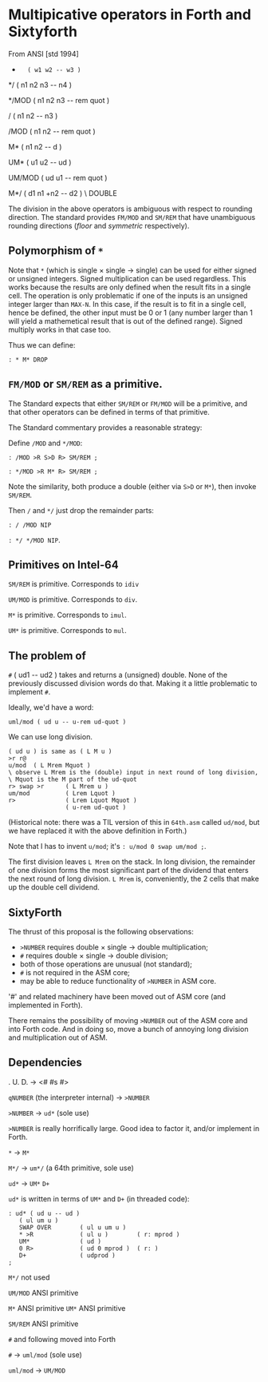 # Multipicative operators in Forth and Sixtyforth

From ANSI [std 1994]

*       ( w1 w2 -- w3 )

*/      ( n1 n2 n3 -- n4 )

*/MOD   ( n1 n2 n3 -- rem quot )

/       ( n1 n2 -- n3 )

/MOD    ( n1 n2 -- rem quot )

M*      ( n1 n2 -- d )

UM*     ( u1 u2 -- ud )

UM/MOD  ( ud u1 -- rem quot )

M*/     ( d1 n1 +n2 -- d2 )                             \ DOUBLE

The division in the above operators is ambiguous
with respect to rounding direction.
The standard provides `FM/MOD` and `SM/REM` that have
unambiguous rounding directions
(_floor_ and _symmetric_ respectively).

## Polymorphism of `*`

Note that `*` (which is single × single → single)
can be used for either signed or unsigned integers.
Signed multiplication can be used regardless.
This works because
the results are only defined when the result fits in a single cell.
The operation is only problematic if one of the inputs
is an unsigned integer larger than `MAX-N`.
In this case, if the result is to fit in a single cell,
hence be defined,
the other input must be 0 or 1
(any number larger than 1 will yield a mathemetical result
that is out of the defined range).
Signed multiply works in that case too.

Thus we can define:

`: * M* DROP`

## `FM/MOD` or `SM/REM` as a primitive.

The Standard expects that
either `SM/REM` or `FM/MOD` will be a primitive,
and that other operators can be defined
in terms of that primitive.

The Standard commentary provides a reasonable strategy:

Define `/MOD` and `*/MOD`:

`: /MOD >R S>D R> SM/REM ;`

`: */MOD >R M* R> SM/REM ;`

Note the similarity, both produce a double
(either via `S>D` or `M*`), then invoke `SM/REM`.

Then `/` and `*/` just drop the remainder parts:

`: / /MOD NIP`

`: */ */MOD NIP`.

## Primitives on Intel-64

`SM/REM` is primitive.
Corresponds to `idiv`

`UM/MOD` is primitive.
Corresponds to `div`.

`M*` is primitive.
Corresponds to `imul`.

`UM*` is primitive.
Corresponds to `mul`.

## The problem of #

`#` ( ud1 -- ud2 ) takes and returns a (unsigned) double.
None of the previously discussed division words do that.
Making it a little problematic to implement `#`.

Ideally, we'd have a word:

`uml/mod ( ud u -- u-rem ud-quot )`

We can use long division.

```
( ud u ) is same as ( L M u )
>r r@
u/mod  ( L Mrem Mquot )
\ observe L Mrem is the (double) input in next round of long division,
\ Mquot is the M part of the ud-quot
r> swap >r      ( L Mrem u )
um/mod          ( Lrem Lquot )
r>              ( Lrem Lquot Mquot )
                ( u-rem ud-quot )
```

(Historical note: there was a TIL version of this
in `64th.asm` called `ud/mod`,
but we have replaced it with the above definition in Forth.)

Note that I has to invent `u/mod`;
it's `: u/mod 0 swap um/mod ;`.

The first division leaves `L Mrem` on the stack.
In long division,
the remainder of one division forms the most significant part
of the dividend that enters the next round of long division.
`L Mrem` is, conveniently,
the 2 cells that make up the double cell dividend.

## SixtyForth

The thrust of this proposal is the following observations:

- `>NUMBER` requires double × single → double multiplication;
- `#` requires double × single → double division;
- both of those operations are unusual (not standard);
- `#` is not required in the ASM core;
- may be able to reduce functionality of `>NUMBER` in ASM core.

'#' and related machinery have been moved out of ASM core
(and implemented in Forth).

There remains the possibility of moving
`>NUMBER` out of the ASM core and into Forth code.
And in doing so, move a bunch of
annoying long division and multiplication out of ASM.

## Dependencies


. U. D. -> <# #s #>

`qNUMBER` (the interpreter internal) -> `>NUMBER`

`>NUMBER` -> `ud*` (sole use)

`>NUMBER` is really horrifically large.
Good idea to factor it, and/or implement in Forth.

`*` -> `M*`

`M*/` -> `um*/` (a 64th primitive, sole use)

`ud*` -> `UM*` `D+`

`ud*` is written in terms of `UM*` and `D+` (in threaded code):

    : ud* ( ud u -- ud )
       ( ul um u )
       SWAP OVER        ( ul u um u )
       * >R             ( ul u )        ( r: mprod )
       UM*              ( ud )
       0 R>             ( ud 0 mprod )  ( r: )
       D+               ( udprod )
    ;

`M*/` not used

`UM/MOD` ANSI primitive

`M*` ANSI primitive
`UM*` ANSI primitive

`SM/REM` ANSI primitive

`#` and following moved into Forth

`#` -> `uml/mod` (sole use)

`uml/mod` -> `UM/MOD`
